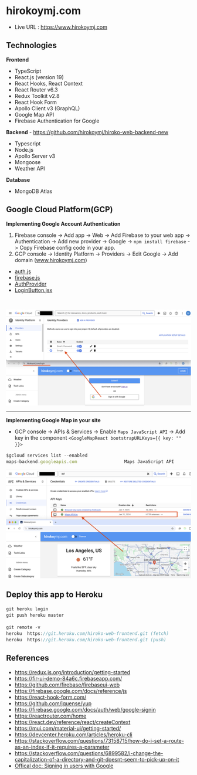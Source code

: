 # hirokoymj.com

- Live URL : https://www.hirokoymj.com

## Technologies

**Frontend**

- TypeScript
- React.js (version 19)
- React Hooks, React Context
- React Router v6.3
- Redux Toolkit v2.8
- React Hook Form
- Apollo Client v3 (GraphQL)
- Google Map API
- Firebase Authentication for Google

**Backend** - https://github.com/hirokoymj/hiroko-web-backend-new

- Typescript
- Node.js
- Apollo Server v3
- Mongoose
- Weather API

**Database**

- MongoDB Atlas

## Google Cloud Platform(GCP)

**Implementing Google Account Authentication**

1. Firebase console -> Add app -> Web -> Add Firebase to your web app -> Authentication -> Add new provider -> Google -> `npm install firebase` -> Copy Firebase config code in your app.
2. GCP console -> Identity Platform -> Providers -> Edit Google -> Add domain (www.hirokoymj.com)

- [auth.js](./src/firebase/auth.js)
- [firebase.js](./src/firebase/firebase.js)
- [AuthProvider](./src/contexts/authContext/index.js)
- [LoginButton.jsx](./src/pages/auth/LoginButton.jsx)

<br />

![](./src/assets/gcp-IdentityPlatform.png)

<hr />

**Implementing Google Map in your site**

- GCP console -> APIs & Services -> Enable `Maps JavaScript API` -> Add key in the component `<GoogleMapReact bootstrapURLKeys={{ key: "" }}>`

```js
$gcloud services list --enabled
maps-backend.googleapis.com                  Maps JavaScript API
```

![](./src/assets/gcp-google-map-api.png)

## Deploy this app to Heroku

```js
git heroku login
git push heroku master

git remote -v
heroku  https://git.heroku.com/hiroko-web-frontend.git (fetch)
heroku  https://git.heroku.com/hiroko-web-frontend.git (push)
```

## References

- https://redux.js.org/introduction/getting-started
- https://fir-ui-demo-84a6c.firebaseapp.com/
- https://github.com/firebase/firebaseui-web
- https://firebase.google.com/docs/reference/js
- https://react-hook-form.com/
- https://github.com/jquense/yup
- https://firebase.google.com/docs/auth/web/google-signin
- https://reactrouter.com/home
- https://react.dev/reference/react/createContext
- https://mui.com/material-ui/getting-started/
- https://devcenter.heroku.com/articles/heroku-cli
- https://stackoverflow.com/questions/73158715/how-do-i-set-a-route-as-an-index-if-it-requires-a-parameter
- https://stackoverflow.com/questions/6899582/i-change-the-capitalization-of-a-directory-and-git-doesnt-seem-to-pick-up-on-it
- [Offical doc: Signing in users with Google](https://cloud.google.com/identity-platform/docs/web/google)
